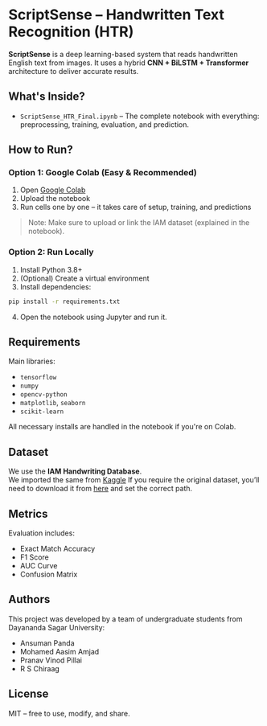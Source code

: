 # ScriptSense – Handwritten Text Recognition (HTR)

**ScriptSense** is a deep learning-based system that reads handwritten English text from images. It uses a hybrid **CNN + BiLSTM + Transformer** architecture to deliver accurate results.


## What's Inside?

- `ScriptSense_HTR_Final.ipynb` – The complete notebook with everything: preprocessing, training, evaluation, and prediction.


## How to Run?

### Option 1: Google Colab (Easy & Recommended)
1. Open [Google Colab](https://colab.research.google.com/)
2. Upload the notebook
3. Run cells one by one – it takes care of setup, training, and predictions

> Note: Make sure to upload or link the IAM dataset (explained in the notebook).

### Option 2: Run Locally
1. Install Python 3.8+
2. (Optional) Create a virtual environment
3. Install dependencies:

```bash
pip install -r requirements.txt
```

4. Open the notebook using Jupyter and run it.


## Requirements

Main libraries:
- `tensorflow`
- `numpy`
- `opencv-python`
- `matplotlib`, `seaborn`
- `scikit-learn`

All necessary installs are handled in the notebook if you're on Colab.


## Dataset

We use the **IAM Handwriting Database**.  
We imported the same from [Kaggle](https://www.kaggle.com/datasets/nibinv23/iam-handwriting-word-database) If you require the original dataset, you’ll need to download it from [here](https://fki.tic.heia-fr.ch/databases/iam-handwriting-database) and set the correct path.


## Metrics

Evaluation includes:
- Exact Match Accuracy  
- F1 Score  
- AUC Curve  
- Confusion Matrix  


## Authors

This project was developed by a team of undergraduate students from Dayananda Sagar University:
- Ansuman Panda
- Mohamed Aasim Amjad
- Pranav Vinod Pillai
- R S Chiraag


## License

MIT – free to use, modify, and share.
